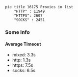 
```mermaid
pie title 16175 Proxies in list
    "HTTP" : 11949
    "HTTPS": 2607
    "SOCKS" : 2451
```

### Some Info
#### Average Timeout

- mixed: 3.3s
- http: 1.3s
- https: 7.5s
- socks: 6.5s